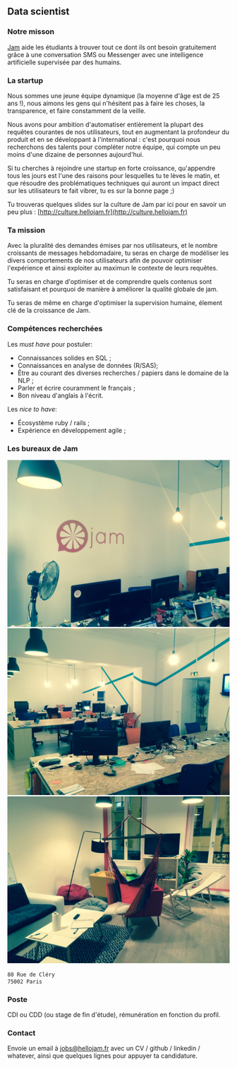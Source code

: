 ## Data scientist

### Notre misson

[Jam](https://hellojam.fr) aide les étudiants à trouver tout ce dont ils ont besoin gratuitement grâce
à une conversation SMS ou Messenger avec une intelligence artificielle
supervisée par des humains.

### La startup

Nous sommes une jeune équipe dynamique (la moyenne d'âge est de 25 ans !), nous
aimons les gens qui n'hésitent pas à faire les choses, la transparence, et faire
constamment de la veille.

Nous avons pour ambition d'automatiser entièrement la plupart des requêtes courantes
de nos utilisateurs, tout en augmentant la profondeur du produit et en
se développant à l'international : c'est pourquoi nous recherchons des talents pour
compléter notre équipe, qui compte un peu moins d'une dizaine de personnes
aujourd'hui.

Si tu cherches à rejoindre une startup en forte croissance, qu'appendre tous les
jours est l'une des raisons pour lesquelles tu te lèves le matin, et que résoudre
des problématiques techniques qui auront un impact direct sur les utilisateurs
te fait vibrer, tu es sur la bonne page ;)

Tu trouveras quelques slides sur la culture de Jam par ici pour en savoir un peu
plus : [http://culture.hellojam.fr](http://culture.hellojam.fr)

### Ta mission

Avec la pluralité des demandes émises par nos utilisateurs, et le nombre
croissants de messages hebdomadaire, tu seras en charge de modéliser les divers
comportements de nos utilisateurs afin de pouvoir optimiser l'expérience et
ainsi exploiter au maximun le contexte de leurs requêtes.

Tu seras en charge d'optimiser et de comprendre quels contenus sont satisfaisant et pourquoi
de manière à améliorer la qualité globale de jam.

Tu seras de même en charge d'optimiser la supervision humaine, élement clé de la croissance de Jam.

### Compétences recherchées

Les *must have* pour postuler:

* Connaissances solides en SQL ;
* Connaissances en analyse de données (R/SAS);
* Être au courant des diverses recherches / papiers dans le domaine de la NLP ;
* Parler et écrire couramment le français ;
* Bon niveau d'anglais à l'écrit.

Les *nice to have*:

* Écosystème ruby / rails ;
* Expérience en développement agile ;

### Les bureaux de Jam

![Wok 1](https://raw.githubusercontent.com/blackbirdco/jobs/master/img/wok1.jpg)
![Wok 2](https://raw.githubusercontent.com/blackbirdco/jobs/master/img/wok2.jpg)
![Wok 3](https://raw.githubusercontent.com/blackbirdco/jobs/master/img/wok3.jpg)

```
80 Rue de Cléry
75002 Paris
```

### Poste

CDI ou CDD (ou stage de fin d'étude), rémunération en fonction du profil.

### Contact

Envoie un email à [jobs@hellojam.fr](jobs@hellojam.fr) avec un CV / github /
linkedin / whatever, ainsi que quelques lignes pour appuyer ta candidature.
